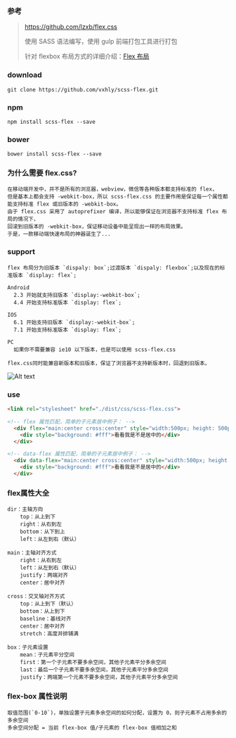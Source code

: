 ### 参考

> <https://github.com/lzxb/flex.css>
>
> 使用 SASS 语法编写，使用 gulp 前端打包工具进行打包
>
> 针对 flexbox 布局方式的详细介绍：[Flex 布局](https://vxhly.github.io/2016/08/11/flexbox-layout/)

### download

    git clone https://github.com/vxhly/scss-flex.git

### npm

    npm install scss-flex --save

### bower

    bower install scss-flex --save

### 为什么需要 flex.css?

    在移动端开发中，并不是所有的浏览器，webview，微信等各种版本都支持标准的 flex，
    但是基本上都会支持 -webkit-box，所以 scss-flex.css 的主要作用是保证每一个属性都能支持标准 flex 或旧版本的 -webkit-box。
    由于 flex.css 采用了 autoprefixer 编译，所以能够保证在浏览器不支持标准 flex 布局的情况下，
    回滚到旧版本的 -webkit-box，保证移动设备中能呈现出一样的布局效果。
    于是，一款移动端快速布局的神器诞生了...

### support

    flex 布局分为旧版本 `dispaly: box`;过渡版本 `dispaly: flexbox`;以及现在的标准版本 `display: flex`;

    Android
      2.3 开始就支持旧版本 `display:-webkit-box`;
      4.4 开始支持标准版本 `display: flex`;

    IOS
      6.1 开始支持旧版本 `display:-webkit-box`;
      7.1 开始支持标准版本 `display: flex`;

    PC
      如果你不需要兼容 ie10 以下版本，也是可以使用 scss-flex.css

    flex.css同时能兼容新版本和旧版本，保证了浏览器不支持新版本时，回退到旧版本。

![Alt text](https://github.com/vxhly/scss-flex/blob/master/img/caniuse.png)

### use

```html
<link rel="stylesheet" href="./dist/css/scss-flex.css">

<!-- flex 属性匹配，简单的子元素居中例子： -->
  <div flex="main:center cross:center" style="width:500px; height: 500px; background: #108423">
    <div style="background: #fff">看看我是不是居中的</div>
  </div>

<!-- data-flex 属性匹配，简单的子元素居中例子： -->
  <div data-flex="main:center cross:center" style="width:500px; height: 500px; background: #f1d722">
    <div style="background: #fff">看看我是不是居中的</div>
  </div>
```

### flex属性大全

    dir：主轴方向
        top：从上到下
        right：从右到左
        bottom：从下到上
        left：从左到右（默认）

    main：主轴对齐方式
        right：从右到左
        left：从左到右（默认）
        justify：两端对齐
        center：居中对齐

    cross：交叉轴对齐方式
        top：从上到下（默认）
        bottom：从上到下
        baseline：基线对齐
        center：居中对齐
        stretch：高度并排铺满

    box：子元素设置
        mean：子元素平分空间
        first：第一个子元素不要多余空间，其他子元素平分多余空间
        last：最后一个子元素不要多余空间，其他子元素平分多余空间
        justify：两端第一个元素不要多余空间，其他子元素平分多余空间

### flex-box 属性说明

    取值范围(`0-10`)，单独设置子元素多余空间的如何分配，设置为 0，则子元素不占用多余的多余空间
    多余空间分配 = 当前 flex-box 值/子元素的 flex-box 值相加之和
